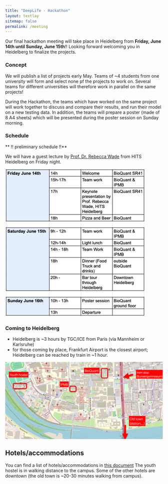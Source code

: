 ```yaml
---
title: "DeepLife - Hackathon"
layout: textlay
sitemap: false
permalink: /meeting
---
```


Our final hackathon meeting will take place in Heidelberg from **Friday, June 14th until Sunday, June 15th**!! Looking forward welcoming you in Heidelberg to finalize the projects.


### Concept

We will publish a list of projects early May. Teams of ~4 students from one university will form and select none pf the projects to work on. Several teams for different universities will therefore work in parallel on the same projects!

During the Hackathon, the teams which have worked on the same project will work together to discuss and compare their results, and run their model on a new testing data. In addition, the teams will prepare a poster (made of 8 A4 sheets) which will be presented during the poster session on Sunday morning.

### Schedule

** !! preliminary schedule !!**

We will have a guest lecture by [Prof. Dr. Rebecca Wade](https://www.h-its.org/people/prof-dr-rebecca-wade/) from HITS Heidelberg on Friday night.

![hackathon](./images/hackathon.png)

### Coming to Heidelberg

* Heidelberg is ~3 hours by TGC/ICE from Paris (via Mannheim or Karlsruhe)
* for those coming by place, Frankfurt Airport is the closest airport; Heidelberg can be reached by train in ~1 hour.

![map of the campus](./images/map.png)

## Hotels/accommodations

You can find a list of hotels/accommodations in [this document](./downloads/hotels.pdf)
The youth hostel is in walking distance to the campus. Some of the other hotels are downtown (the old town is ~20-30 minutes walking from campus).





